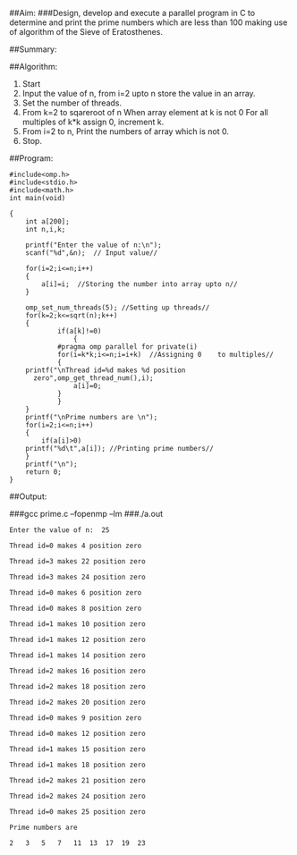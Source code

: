 ##Aim:
###Design, develop and execute a parallel program in C to determine and print the prime numbers which are less than 100 making use of algorithm of the Sieve of Eratosthenes.

##Summary:

##Algorithm:
1. Start
2. Input the value of n, from i=2 upto n store the value in an array.
3. Set the number of threads.
4. From k=2 to sqareroot of n
		When array element at k is not 0
		For all multiples of k*k assign 0, increment k.
5. From i=2 to n,
		Print the numbers of array which is not 0.
6. Stop.

##Program:

	#include<omp.h>
	#include<stdio.h>
	#include<math.h>
	int main(void)

	{   
		int a[200];
		int n,i,k;

		printf("Enter the value of n:\n");
		scanf("%d",&n);  // Input value//

		for(i=2;i<=n;i++)
		{
			a[i]=i;  //Storing the number into array upto n//
		}

		omp_set_num_threads(5); //Setting up threads//
		for(k=2;k<=sqrt(n);k++)
		{
        		if(a[k]!=0)
              		{
				#pragma omp parallel for private(i)
				for(i=k*k;i<=n;i=i+k)  //Assigning 0 	to multiples// 
				{
		printf("\nThread id=%d makes %d position   
          zero",omp_get_thread_num(),i);				
					a[i]=0;
				}	
        		}
		}	
		printf("\nPrime numbers are \n");
		for(i=2;i<=n;i++)
		{
			if(a[i]>0)
		printf("%d\t",a[i]); //Printing prime numbers//
		}
		printf("\n");
		return 0;
	}


##Output:

###gcc prime.c –fopenmp –lm
###./a.out

    Enter the value of n:  25

    Thread id=0 makes 4 position zero

    Thread id=3 makes 22 position zero

    Thread id=3 makes 24 position zero

    Thread id=0 makes 6 position zero

    Thread id=0 makes 8 position zero

    Thread id=1 makes 10 position zero

    Thread id=1 makes 12 position zero

    Thread id=1 makes 14 position zero

    Thread id=2 makes 16 position zero

    Thread id=2 makes 18 position zero

    Thread id=2 makes 20 position zero

    Thread id=0 makes 9 position zero

    Thread id=0 makes 12 position zero

    Thread id=1 makes 15 position zero

    Thread id=1 makes 18 position zero

    Thread id=2 makes 21 position zero

    Thread id=2 makes 24 position zero

    Thread id=0 makes 25 position zero

    Prime numbers are 

	2	3	5	7	11	13	17	19	23	
